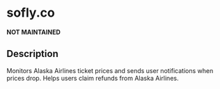 # sofly.co


**NOT MAINTAINED**


## Description
Monitors Alaska Airlines ticket prices and sends user notifications when prices drop. Helps users claim refunds from Alaska Airlines.
